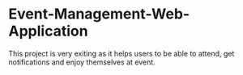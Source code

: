 # Event-Management-Web-Application
This project is very exiting as it helps users to be able to attend, get notifications and enjoy themselves at event.
